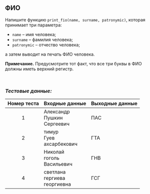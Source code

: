 ## ФИО

Напишите функцию <code>print_fio(name, surname, patronymic)</code>, которая принимает три параметра:

- <code>name</code> – имя человека;
- <code>surname</code> – фамилия человека;
- <code>patronymic</code> – отчество человека;

а затем выводит на печать ФИО человека.

**Примечание.** Предусмотрите тот факт, что все три буквы в ФИО должны иметь верхний регистр.

<br>

### *Тестовые данные:*

| Номер теста | Входные данные                     | Выходные данные |
|:-----------:|------------------------------------|-----------------|
|      1      | Александр<br>Пушкин<br>Сергеевич   | ПАС             |
|      2      | тимур<br>Гуев<br>ахсарбекович      | ГТА             |
|      3      | Николай<br>гоголь<br>Васильевич    | ГНВ             |
|      4      | светлана<br>гергиева<br>георгиевна | ГСГ             |